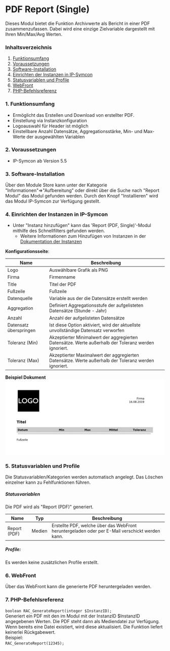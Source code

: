 # PDF Report (Single)
Dieses Modul bietet die Funktion Archivwerte als Bericht in einer PDF zusammenzufassen. Dabei wird eine einzige Zielvariable dargestellt mit Ihren Min/Max/Avg Werten. 

### Inhaltsverzeichnis

1. [Funktionsumfang](#1-funktionsumfang)
2. [Voraussetzungen](#2-voraussetzungen)
3. [Software-Installation](#3-software-installation)
4. [Einrichten der Instanzen in IP-Symcon](#4-einrichten-der-instanzen-in-ip-symcon)
5. [Statusvariablen und Profile](#5-statusvariablen-und-profile)
6. [WebFront](#6-webfront)
7. [PHP-Befehlsreferenz](#7-php-befehlsreferenz)

### 1. Funktionsumfang

* Ermöglicht das Erstellen und Download von erstellter PDF.
* Einstellung via Instanzkonfiguration
* Logoauswahl für Header ist möglich
* Einstellbare Anzahl Datensätze, Aggregationsstärke, Min- und Max-Werte der ausgewählten Variablen


### 2. Voraussetzungen

- IP-Symcon ab Version 5.5

### 3. Software-Installation

Über den Module Store kann unter der Kategorie "Informationen"=>"Aufbereitung" oder direkt über die Suche nach "Report Modul" das Modul gefunden werden. Durch den Knopf "Installieren" wird das Modul IP-Symcon zur Verfügung gestellt.

### 4. Einrichten der Instanzen in IP-Symcon

- Unter "Instanz hinzufügen" kann das 'Report (PDF, Single)'-Modul mithilfe des Schnellfilters gefunden werden.
    - Weitere Informationen zum Hinzufügen von Instanzen in der [Dokumentation der Instanzen](https://www.symcon.de/service/dokumentation/konzepte/instanzen/#Instanz_hinzufügen)

__Konfigurationsseite__:

Name                    | Beschreibung
----------------------- | ---------------------------------
Logo                    | Auswählbare Grafik als PNG
Firma                   | Firmenname
Title                   | Titel der PDF
Fußzeile                | Fußzeile
Datenquelle             | Variable aus der die Datensätze erstellt werden
Aggregation             | Definiert Aggregationsstufe der aufgelisteten Datensätze (Stunde - Jahr)
Anzahl                  | Anzahl der aufgelisteten Datensätze
Datensatz überspringen  | Ist diese Option aktiviert, wird der aktuellste unvollständige Datensatz verworfen 
Toleranz (Min)          | Akzeptierter Minimalwert der aggregierten Datensätze. Werte außerhalb der Toleranz werden ignoriert.
Toleranz (Max)          | Akzeptierter Maximalwert der aggregierten Datensätze. Werte außerhalb der Toleranz werden ignoriert.

__Beispiel Dokument__
![Beispiel](example.jpg)

### 5. Statusvariablen und Profile

Die Statusvariablen/Kategorien werden automatisch angelegt. Das Löschen einzelner kann zu Fehlfunktionen führen.

##### Statusvariablen
Die PDF wird als "Report (PDF)" generiert.

Name         | Typ    | Beschreibung
------------ | ------ | ----------------
Report (PDF) | Medien | Erstellte PDF, welche über das WebFront heruntergeladen oder per E-Mail verschickt werden kann.


##### Profile:

Es werden keine zusätzlichen Profile erstellt.

### 6. WebFront

Über das WebFront kann die generierte PDF heruntergeladen werden.

### 7. PHP-Befehlsreferenz

`boolean RAC_GenerateReport(integer $InstanzID);`  
Generiert ein PDF mit den im Modul mit der InstanzID $InstanzID angegebenen Werten. Die PDF steht dann als Mediendatei zur Verfügung.  
Wenn bereits eine Datei existiert, wird diese aktualisiert.
Die Funktion liefert keinerlei Rückgabewert.  
Beispiel:  
`RAC_GenerateReport(12345);`
